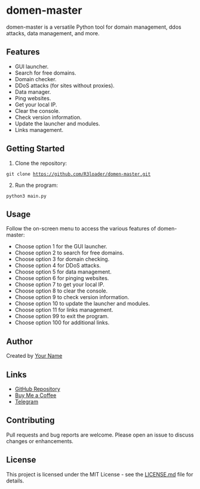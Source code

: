 
<!DOCTYPE html>
<html>
<head>
    <title>domen-master</title>
</head>
<body>

<h1>domen-master</h1>
<p>domen-master is a versatile Python tool for domain management, ddos attacks, data management, and more.</p>

<h2>Features</h2>
<ul>
    <li>GUI launcher.</li>
    <li>Search for free domains.</li>
    <li>Domain checker.</li>
    <li>DDoS attacks (for sites without proxies).</li>
    <li>Data manager.</li>
    <li>Ping websites.</li>
    <li>Get your local IP.</li>
    <li>Clear the console.</li>
    <li>Check version information.</li>
    <li>Update the launcher and modules.</li>
    <li>Links management.</li>
</ul>

<h2>Getting Started</h2>

<ol>
    <li>Clone the repository:</li>
</ol>

<code>git clone https://github.com/R3loader/domen-master.git</code>

<ol start="2">
    <li>Run the program:</li>
</ol>

<code>python3 main.py</code>

<h2>Usage</h2>
<p>Follow the on-screen menu to access the various features of domen-master:</p>

<ul>
    <li>Choose option 1 for the GUI launcher.</li>
    <li>Choose option 2 to search for free domains.</li>
    <li>Choose option 3 for domain checking.</li>
    <li>Choose option 4 for DDoS attacks.</li>
    <li>Choose option 5 for data management.</li>
    <li>Choose option 6 for pinging websites.</li>
    <li>Choose option 7 to get your local IP.</li>
    <li>Choose option 8 to clear the console.</li>
    <li>Choose option 9 to check version information.</li>
    <li>Choose option 10 to update the launcher and modules.</li>
    <li>Choose option 11 for links management.</li>
    <li>Choose option 99 to exit the program.</li>
    <li>Choose option 100 for additional links.</li>
</ul>

<h2>Author</h2>
<p>Created by <a href="https://github.com/R3loader">Your Name</a></p>

<h2>Links</h2>

<ul>
    <li><a href="https://github.com/R3loader/domen-master">GitHub Repository</a></li>
    <li><a href="https://www.buymeacoffee.com/r3oader">Buy Me a Coffee</a></li>
    <li><a href="https://t.me/termuxguid">Telegram</a></li>
</ul>

<h2>Contributing</h2>
<p>Pull requests and bug reports are welcome. Please open an issue to discuss changes or enhancements.</p>

<h2>License</h2>
<p>This project is licensed under the MIT License - see the <a href="LICENSE.md">LICENSE.md</a> file for details.</p>

</body>
</html>
